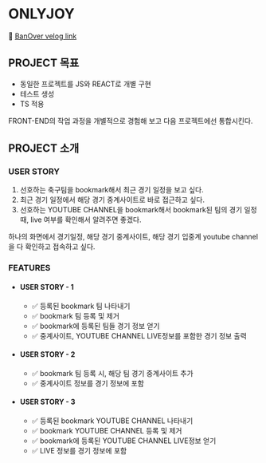 # ONLYJOY

🔗 [BanOver velog link](https://velog.io/@banover/ONLYJOY-project-%EB%B3%B5%EA%B8%B0)

## PROJECT 목표

- 동일한 프로젝트를 JS와 REACT로 개별 구현
- 테스트 생성
- TS 적용

FRONT-END의 작업 과정을 개별적으로 경험해 보고
다음 프로젝트에선 통합시킨다.

## PROJECT 소개

### USER STORY

1. 선호하는 축구팀을 bookmark해서 최근 경기 일정을 보고 싶다.
1. 최근 경기 일정에서 해당 경기 중계사이트로 바로 접근하고 싶다.
1. 선호하는 YOUTUBE CHANNEL을 bookmark해서 bookmark된 팀의 경기 일정 때,
   live 여부를 확인해서 알려주면 좋겠다.

하나의 화면에서 경기일정, 해당 경기 중계사이트, 해당 경기 입중계 youtube channel을
다 확인하고 접속하고 싶다.

### FEATURES

- #### USER STORY - 1

  - :white_check_mark: 등록된 bookmark 팀 나타내기<br>
  - :white_check_mark: bookmark 팀 등록 및 제거<br>
  - :white_check_mark: bookmark에 등록된 팀들 경기 정보 얻기<br>
  - :white_check_mark: 중계사이트, YOUTUBE CHANNEL LIVE정보를 포함한 경기 정보 출력<br>

- #### USER STORY - 2

  - :white_check_mark: bookmark 팀 등록 시, 해당 팀 경기 중계사이트 추가<br>
  - :white_check_mark: 중계사이트 정보를 경기 정보에 포함<br>

- #### USER STORY - 3

  - :white_check_mark: 등록된 bookmark YOUTUBE CHANNEL 나타내기<br>
  - :white_check_mark: bookmark YOUTUBE CHANNEL 등록 및 제거<br>
  - :white_check_mark: bookmark에 등록된 YOUTUBE CHANNEL LIVE정보 얻기<br>
  - :white_check_mark: LIVE 정보를 경기 정보에 포함<br>
